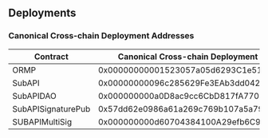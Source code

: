 ## Deployments
### Canonical Cross-chain Deployment Addresses
| Contract             | Canonical Cross-chain Deployment Address     |
| ------------         | -------------------------------------------- |
| ORMP                 | 0x00000000001523057a05d6293C1e5171eE33eE0A   |
| SubAPI               | 0x00000000096c285629Fe3EAb3dd042c27b9dcBa6   |
| SubAPIDAO            | 0x000000000a0D8ac9cc6CbD817fA77090322FF29d   |
| SubAPISignaturePub   | 0x57dd62e0986a61a269c769b107a5a7952d73b7ed   |
| SUBAPIMultiSig       | 0x000000000d60704384100A29efb6C9cf8cD72820   |
